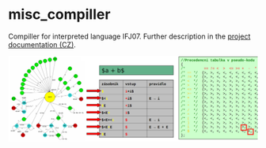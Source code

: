 # misc_compiller
Compiller for interpreted language IFJ07. Further description in the [project documentation (CZ)](https://github.com/xbendl/misc_compiller/blob/main/dokumentace.pdf).

![GUI](https://github.com/xbendl/misc_compiller/blob/main/fig.png)
